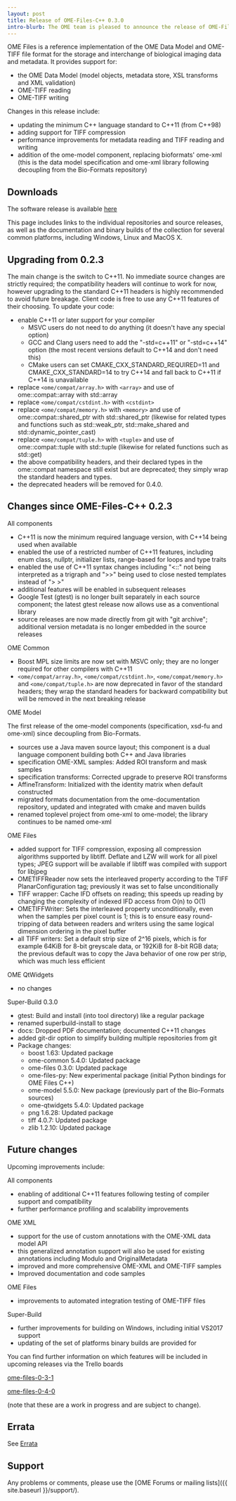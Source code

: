 ```yaml
---
layout: post
title: Release of OME-Files-C++ 0.3.0
intro-blurb: The OME team is pleased to announce the release of OME-Files-C++ 0.3.0
---
```

OME Files is a reference implementation of the OME Data Model and OME-TIFF file format for the storage and interchange of biological imaging data and metadata. It provides support for:

-  the OME Data Model (model objects, metadata store, XSL transforms and XML validation)
-  OME-TIFF reading
-  OME-TIFF writing

Changes in this release include:

-  updating the minimum C++ language standard to C++11 (from C++98)
-  adding support for TIFF compression
-  performance improvements for metadata reading and TIFF reading and writing
-  addition of the ome-model component, replacing bioformats' ome-xml (this is the data model specification and ome-xml library following decoupling from the Bio-Formats repository)

Downloads
---------

The software release is available [here](http://downloads.openmicroscopy.org/ome-files-cpp/0.3.0/)

This page includes links to the individual repositories and source releases, as well as the documentation and binary builds of the collection for several common platforms, including Windows, Linux and MacOS X.

Upgrading from 0.2.3
--------------------

The main change is the switch to C++11. No immediate source changes are strictly required; the compatibility headers will continue to work for now, however upgrading to the standard C++11 headers is highly recommended to avoid future breakage. Client code is free to use any C++11 features of their choosing. To update your code:

-  enable C++11 or later support for your compiler
    -  MSVC users do not need to do anything (it doesn't have any special option)
    -  GCC and Clang users need to add the "-std=c++11" or "-std=c++14" option (the most recent versions default to C++14 and don't need this)
    -  CMake users can set CMAKE_CXX_STANDARD_REQUIRED=11 and CMAKE_CXX_STANDARD=14 to try C++14 and fall back to C++11 if C++14 is unavailable
-  replace `<ome/compat/array.h>` with `<array>` and use of ome::compat::array with std::array
-  replace `<ome/compat/cstdint.h>` with `<cstdint>`
-  replace `<ome/compat/memory.h>` with `<memory>` and use of ome::compat::shared_ptr with std::shared_ptr (likewise for related types and functions such as std::weak_ptr, std::make_shared and std::dynamic_pointer_cast)
-  replace `<ome/compat/tuple.h>` with `<tuple>` and use of ome::compat::tuple with std::tuple (likewise for related functions such as std::get)
-  the above compatibility headers, and their declared types in the ome::compat namespace still exist but are deprecated; they simply wrap the standard headers and types.
-  the deprecated headers will be removed for 0.4.0.


Changes since OME-Files-C++ 0.2.3
---------------------------------

All components

-  C++11 is now the minimum required language version, with C++14 being used when available
-  enabled the use of a restricted number of C++11 features, including enum class, nullptr, initializer lists, range-based for loops and type traits
-  enabled the use of C++11 syntax changes including "<::" not being interpreted as a trigraph and ">>" being used to close nested templates instead of "> >"
-  additional features will be enabled in subsequent releases
-  Google Test (gtest) is no longer built separately in each source component; the latest gtest release now allows use as a conventional library
-  source releases are now made directly from git with "git archive"; additional version metadata is no longer embedded in the source releases

OME Common

-  Boost MPL size limits are now set with MSVC only; they are no longer required for other compilers with C++11
-  `<ome/compat/array.h>`, `<ome/compat/cstdint.h>`, `<ome/compat/memory.h>` and `<ome/compat/tuple.h>` are now deprecated in favor of the standard headers; they wrap the standard headers for backward compatibility but will be removed in the next breaking release

OME Model

The first release of the ome-model components (specification, xsd-fu and ome-xml) since decoupling from Bio-Formats.

-  sources use a Java maven source layout; this component is a dual language component building both C++ and Java libraries
-  specification OME-XML samples: Added ROI transform and mask samples
-  specification transforms: Corrected upgrade to preserve ROI transforms
-  AffineTransform: Initialized with the identity matrix when default constructed
-  migrated formats documentation from the ome-documentation repository, updated and integrated with cmake and maven builds
-  renamed toplevel project from ome-xml to ome-model; the library continues to be named ome-xml

OME Files

-  added support for TIFF compression, exposing all compression algorithms supported by libtiff.  Deflate and LZW will work for all pixel types; JPEG support will be available if libtiff was compiled with support for libjpeg
-  OMETIFFReader now sets the interleaved property according to the TIFF PlanarConfiguration tag; previously it was set to false unconditionally
-  TIFF wrapper: Cache IFD offsets on reading; this speeds up reading by changing the complexity of indexed IFD access from O(n) to O(1)
-  OMETIFFWriter: Sets the interleaved property unconditionally, even when the samples per pixel count is 1; this is to ensure easy round-tripping of data between readers and writers using the same logical dimension ordering in the pixel buffer
-  all TIFF writers: Set a default strip size of 2^16 pixels, which is for example 64KiB for 8-bit greyscale data, or 192KiB for 8-bit RGB data; the previous default was to copy the Java behavior of one row per strip, which was much less efficient

OME QtWidgets

- no changes

Super-Build 0.3.0

-  gtest: Build and install (into tool directory) like a regular package
-  renamed superbuild-install to stage
-  docs: Dropped PDF documentation; documented C++11 changes
-  added git-dir option to simplify building multiple repositories from git
-  Package changes:
    -  boost 1.63: Updated package
    -  ome-common 5.4.0: Updated package
    -  ome-files 0.3.0: Updated package
    -  ome-files-py: New experimental package (initial Python bindings for OME Files C++)
    -  ome-model 5.5.0: New package (previously part of the Bio-Formats sources)
    -  ome-qtwidgets 5.4.0: Updated package
    -  png 1.6.28: Updated package
    -  tiff 4.0.7: Updated package
    -  zlib 1.2.10: Updated package

Future changes
--------------

Upcoming improvements include:

All components

-  enabling of additional C++11 features following testing of compiler support and compatibility
-  further performance profiling and scalability improvements

OME XML

-  support for the use of custom annotations with the OME-XML data model API
-  this generalized annotation support will also be used for existing annotations including Modulo and OriginalMetadata
-  improved and more comprehensive OME-XML and OME-TIFF samples
-  Improved documentation and code samples

OME Files

-  improvements to automated integration testing of OME-TIFF files

Super-Build

-  further improvements for building on Windows, including initial VS2017 support
-  updating of the set of platforms binary builds are provided for

You can find further information on which features will be included in upcoming releases via the Trello boards 

[ome-files-0-3-1](https://trello.com/b/nNwJHdpp/ome-files-0-3-1)

[ome-files-0-4-0](https://trello.com/b/WFYWCvoV/ome-files-0-4-0)

(note that these are a work in progress and are subject to change).

Errata
------

See [Errata](https://www.openmicroscopy.org/site/support/ome-files-cpp/ome-cmake-superbuild/manual/html/errata.html)

Support
-------

Any problems or comments, please use the [OME Forums or mailing lists]({{ site.baseurl }}/support/).
